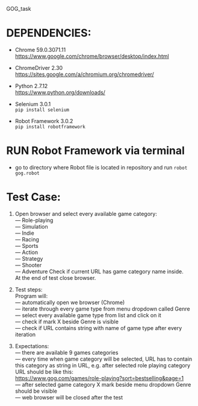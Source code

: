 GOG_task

# DEPENDENCIES:
- Chrome 59.0.3071.11    
https://www.google.com/chrome/browser/desktop/index.html

- ChromeDriver 2.30  
https://sites.google.com/a/chromium.org/chromedriver/

- Python 2.7.12    
https://www.python.org/downloads/

- Selenium 3.0.1   
<code>pip install selenium</code>  

- Robot Framework 3.0.2  
<code>pip install robotframework</code>  


# RUN Robot Framework via terminal   
- go to directory where Robot file is located in repository and run <code>robot gog.robot</code>


# Test Case:

1. Open browser and select every available game category:  
— Role-playing  
— Simulation  
— Indie  
— Racing  
— Sports  
— Action  
— Strategy  
— Shooter  
— Adventure 
Check if current URL has game category name inside.  
At the end of test close browser.

2. Test steps:  
Program will:  
— automatically open we browser (Chrome)  
— iterate through every game type from menu dropdown called Genre — select every available game type from list and click on it  
— check if mark X beside Genre is visible  
— check if URL contains string with name of game type after every iteration  
3. Expectations:  
— there are available 9 games categories  
— every time when game category will be selected, URL has to contain this category as string in URL, e.g. after selected role playing category URL should be like this:  
https://www.gog.com/games/role-playing?sort=bestselling&page=1  
— after selected game category X mark beside menu dropdown Genre should be visible  
— web browser will be closed after the test 
